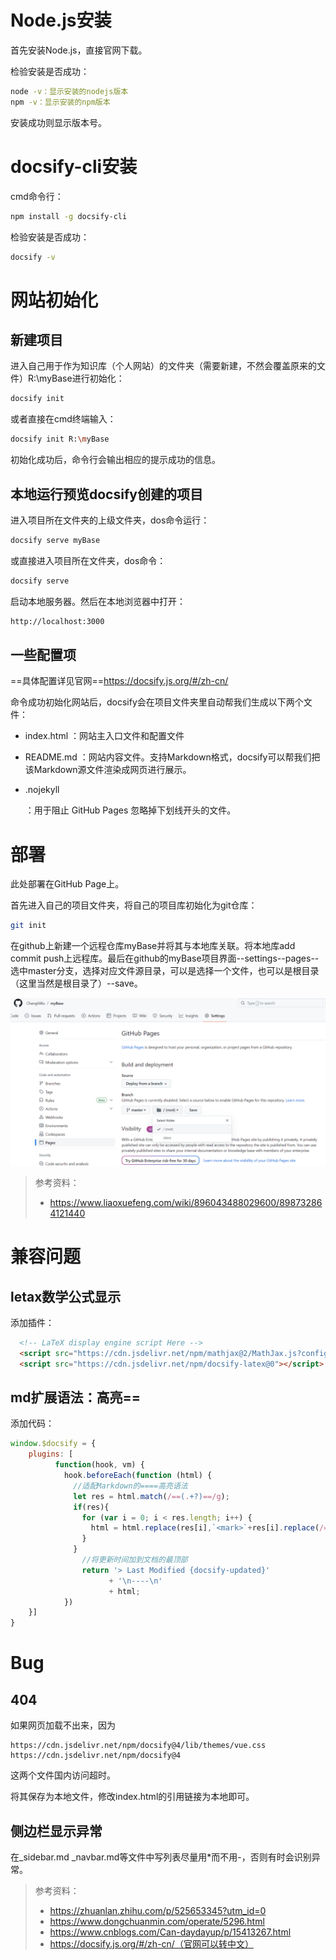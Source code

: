 

# Node.js安装

首先安装Node.js，直接官网下载。

检验安装是否成功：

```bash
node -v：显示安装的nodejs版本
npm -v：显示安装的npm版本
```

安装成功则显示版本号。

# docsify-cli安装

cmd命令行：

```bash
npm install -g docsify-cli
```

检验安装是否成功：

```bash
docsify -v
```

# 网站初始化

## 新建项目

进入自己用于作为知识库（个人网站）的文件夹（需要新建，不然会覆盖原来的文件）R:\myBase进行初始化：

```bash
docsify init
```

或者直接在cmd终端输入：

```bash
docsify init R:\myBase
```

初始化成功后，命令行会输出相应的提示成功的信息。

## 本地运行预览docsify创建的项目

进入项目所在文件夹的上级文件夹，dos命令运行：

```bash
docsify serve myBase
```

或直接进入项目所在文件夹，dos命令：

```bash
docsify serve
```

启动本地服务器。然后在本地浏览器中打开：

```bash
http://localhost:3000
```

## 一些配置项

==具体配置详见官网==https://docsify.js.org/#/zh-cn/

命令成功初始化网站后，docsify会在项目文件夹里自动帮我们生成以下两个文件：

- index.html
  ：网站主入口文件和配置文件
- README.md
  ：网站内容文件。支持Markdown格式，docsify可以帮我们把该Markdown源文件渲染成网页进行展示。
- .nojekyll

  ：用于阻止 GitHub Pages 忽略掉下划线开头的文件。

# 部署

此处部署在GitHub Page上。

首先进入自己的项目文件夹，将自己的项目库初始化为git仓库：

```bash
git init
```

在github上新建一个远程仓库myBase并将其与本地库关联。将本地库add commit push上远程库。最后在github的myBase项目界面--settings--pages--选中master分支，选择对应文件源目录，可以是选择一个文件，也可以是根目录（这里当然是根目录了）--save。

![image-20230623005537689](Docsify搭建个人网站.assets/image-20230623005537689.png)





> 参考资料：
>
> - https://www.liaoxuefeng.com/wiki/896043488029600/898732864121440

# 兼容问题

## letax数学公式显示

添加插件：

```html
  <!-- LaTeX display engine script Here -->
  <script src="https://cdn.jsdelivr.net/npm/mathjax@2/MathJax.js?config=TeX-AMS_CHTML"></script>
  <script src="https://cdn.jsdelivr.net/npm/docsify-latex@0"></script>
```

## md扩展语法：高亮==

添加代码：

```javascript
window.$docsify = {
    plugins: [
		  function(hook, vm) {
			hook.beforeEach(function (html) {
			  //适配Markdown的====高亮语法
			  let res = html.match(/==(.+?)==/g);
			  if(res){
				for (var i = 0; i < res.length; i++) {
				  html = html.replace(res[i],`<mark>`+res[i].replace(/==/g,"")+`</mark>`);
				}
			  }
				//将更新时间加到文档的最顶部
				return '> Last Modified {docsify-updated}'
					  + '\n----\n'
					  + html;
			})
	}]
}
```



# Bug

## 404

如果网页加载不出来，因为

```
https://cdn.jsdelivr.net/npm/docsify@4/lib/themes/vue.css
https://cdn.jsdelivr.net/npm/docsify@4
```

这两个文件国内访问超时。

将其保存为本地文件，修改index.html的引用链接为本地即可。

## 侧边栏显示异常

在_sidebar.md _navbar.md等文件中写列表尽量用*而不用-，否则有时会识别异常。





> 参考资料：
>
> - https://zhuanlan.zhihu.com/p/525653345?utm_id=0
> - https://www.dongchuanmin.com/operate/5296.html
> - https://www.cnblogs.com/Can-daydayup/p/15413267.html
> - https://docsify.js.org/#/zh-cn/（官网可以转中文）